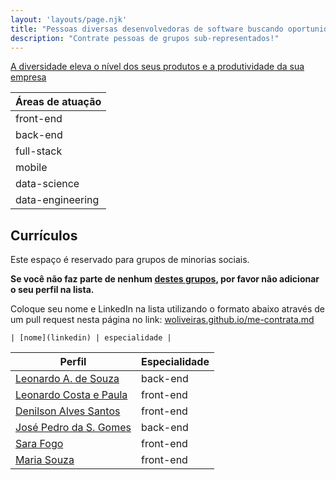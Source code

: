 ```yaml
---
layout: 'layouts/page.njk'
title: "Pessoas diversas desenvolvedoras de software buscando oportunidade na área de programação"
description: "Contrate pessoas de grupos sub-representados!"
---
```


[A diversidade eleva o nível dos seus produtos e a produtividade da sua empresa](https://www.mckinsey.com/business-functions/organization/our-insights/delivering-through-diversity?cid=soc-web#)

| Áreas de atuação |
| -- | 
| front-end |
| back-end |
| full-stack |
| mobile |
| data-science |
| data-engineering |

## Currículos

Este espaço é reservado para grupos de minorias sociais. 

**Se você não faz parte de nenhum [destes grupos](https://brasilescola.uol.com.br/sociologia/minorias-sociais.htm), por favor não adicionar o seu perfil na lista.**

Coloque seu nome e LinkedIn na lista utilizando o formato abaixo através de um pull request nesta página no link: [woliveiras.github.io/me-contrata.md](https://github.com/woliveiras/woliveiras.github.io/me-contrata.md)

```text
| [nome](linkedin) | especialidade | 
```

| Perfil | Especialidade | 
| -- | -- | 
| [Leonardo A. de Souza](https://www.linkedin.com/in/lsouza42/) | back-end | 
| [Leonardo Costa e Paula](https://www.linkedin.com/in/leocosta001/) | front-end | 
| [Denilson Alves Santos](https://www.linkedin.com/in/deniavsa/) | front-end | 
| [José Pedro da S. Gomes](https://www.linkedin.com/in/oopaze/) | back-end |
| [Sara Fogo](https://www.linkedin.com/in/sara-fogo/) | front-end | 
| [Maria Souza](https://www.linkedin.com/in/maria-souza-oliveira/) | front-end | 

